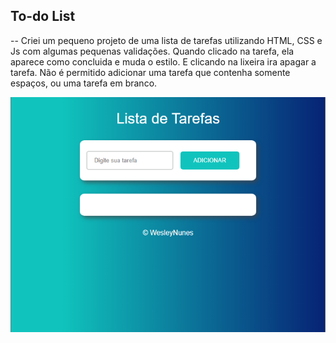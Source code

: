 ## To-do List

-- Criei um pequeno projeto de uma lista de tarefas utilizando HTML, CSS e Js com algumas pequenas validações.
Quando clicado na tarefa, ela aparece como concluida e muda o estilo. E clicando na lixeira ira apagar a tarefa.
Não é permitido adicionar uma tarefa que contenha somente espaços, ou uma tarefa em branco.

<img src="./Projeto_finalizado.png">
